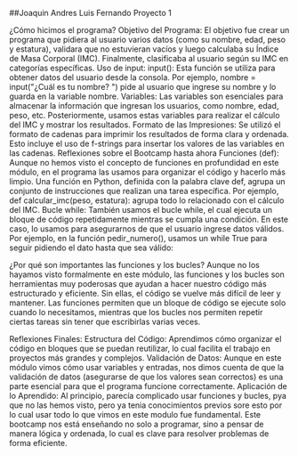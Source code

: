 ##Joaquin Andres Luis Fernando Proyecto 1

¿Cómo hicimos el programa?
Objetivo del Programa: El objetivo fue crear un programa que pidiera al usuario varios datos (como su nombre, edad, peso y estatura), validara que no estuvieran vacíos y luego calculaba su Índice de Masa Corporal (IMC). Finalmente, clasificaba al usuario según su IMC en categorías específicas.
Uso de input:
input(): Esta función se utiliza para obtener datos del usuario desde la consola. Por ejemplo, nombre = input("¿Cuál es tu nombre? ") pide al usuario que ingrese su nombre y lo guarda en la variable nombre.
Variables: Las variables son esenciales para almacenar la información que ingresan los usuarios, como nombre, edad, peso, etc. Posteriormente, usamos estas variables para realizar el cálculo del IMC y mostrar los resultados.
Formato de las Impresiones: Se utilizó el formato de cadenas para imprimir los resultados de forma clara y ordenada. Esto incluye el uso de f-strings para insertar los valores de las variables en las cadenas. 
Reflexiones sobre el Bootcamp hasta ahora
Funciones (def): Aunque no hemos visto el concepto de funciones en profundidad en este módulo, en el programa las usamos para organizar el código y hacerlo más limpio. Una función en Python, definida con la palabra clave def, agrupa un conjunto de instrucciones que realizan una tarea específica. Por ejemplo, def calcular_imc(peso, estatura): agrupa todo lo relacionado con el cálculo del IMC.
Bucle while: También usamos el bucle while, el cual ejecuta un bloque de código repetidamente mientras se cumpla una condición. En este caso, lo usamos para asegurarnos de que el usuario ingrese datos válidos. Por ejemplo, en la función pedir_numero(), usamos un while True para seguir pidiendo el dato hasta que sea válido:
        
¿Por qué son importantes las funciones y los bucles?
Aunque no los hayamos visto formalmente en este módulo, las funciones y los bucles son herramientas muy poderosas que ayudan a hacer nuestro código más estructurado y eficiente. Sin ellas, el código se vuelve más difícil de leer y mantener. Las funciones permiten que un bloque de código se ejecute solo cuando lo necesitamos, mientras que los bucles nos permiten repetir ciertas tareas sin tener que escribirlas varias veces.

Reflexiones Finales:
Estructura del Código: Aprendimos cómo organizar el código en bloques que se puedan reutilizar, lo cual facilita el trabajo en proyectos más grandes y complejos.
Validación de Datos: Aunque en este módulo vimos cómo usar variables y entradas, nos dimos cuenta de que la validación de datos (asegurarse de que los valores sean correctos) es una parte esencial para que el programa funcione correctamente.
Aplicación de lo Aprendido: Al principio, parecía complicado usar funciones y bucles, pya que no las hemos visto, pero ya tenia conocimientos previos sore esto por lo cual usar todo lo que vimos en este modulo fue fundamental. 
Este bootcamp nos está enseñando no solo a programar, sino a pensar de manera lógica y ordenada, lo cual es clave para resolver problemas de forma eficiente.

